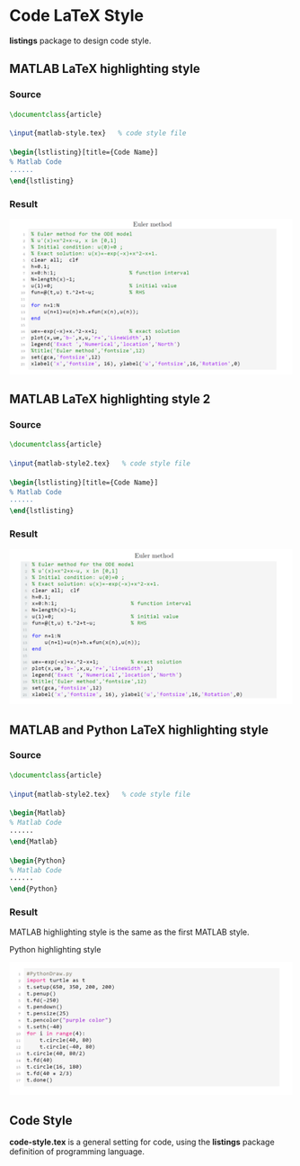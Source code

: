 # Code LaTeX Style

**listings** package to design code style.

## MATLAB LaTeX highlighting style

### Source

``` latex
\documentclass{article}

\input{matlab-style.tex}   % code style file

\begin{lstlisting}[title={Code Name}]
% Matlab Code
······
\end{lstlisting}
```
### Result

![main-matlab](main-matlab.png)

## MATLAB LaTeX highlighting style 2

### Source

``` latex
\documentclass{article}

\input{matlab-style2.tex}   % code style file

\begin{lstlisting}[title={Code Name}]
% Matlab Code
······
\end{lstlisting}
```

### Result

![main-matlab2](main-matlab2.png)

## MATLAB and Python LaTeX highlighting style

### Source

``` latex
\documentclass{article}

\input{matlab-style2.tex}   % code style file

\begin{Matlab}
% Matlab Code
······
\end{Matlab}

\begin{Python}
% Matlab Code
······
\end{Python}
```

### Result

MATLAB highlighting style is the same as the first MATLAB style.

Python highlighting style

![main-python](main-python.png)

## Code Style

**code-style.tex**  is a general setting for code, using the **listings** package definition of programming language.

